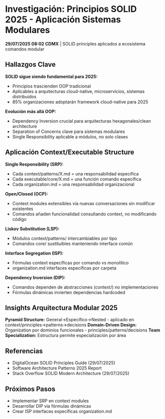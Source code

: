 # Investigación: Principios SOLID 2025 - Aplicación Sistemas Modulares

**29/07/2025 08:02 CDMX** | SOLID principles aplicados a ecosistema comandos modular

## Hallazgos Clave

**SOLID sigue siendo fundamental para 2025:**
- Principios trascienden OOP tradicional
- Aplicables a arquitecturas cloud-native, microservicios, sistemas distribuidos
- 85% organizaciones adoptarán framework cloud-native para 2025

**Evolución más allá OOP:**
- Dependency Inversion crucial para arquitecturas hexagonales/clean architecture
- Separation of Concerns clave para sistemas modulares
- Single Responsibility aplicable a módulos, no solo clases

## Aplicación Context/Executable Structure

**Single Responsibility (SRP):**
- Cada context/patterns/X.md = una responsabilidad específica
- Cada executable/core/X.md = una función comando específica
- Cada organization.md = una responsabilidad organizacional

**Open/Closed (OCP):**
- Context modules extensibles vía nuevas conversaciones sin modificar existentes
- Comandos añaden funcionalidad consultando context, no modificando código

**Liskov Substitution (LSP):**
- Módulos context/patterns/ intercambiables por tipo
- Comandos core/ sustituibles manteniendo interface común

**Interface Segregation (ISP):**
- Fórmulas context específicas por comando vs monolítico
- organization.md interfaces específicas por carpeta

**Dependency Inversion (DIP):**
- Comandos dependen de abstracciones (context/) no implementaciones
- Fórmulas dinámicas invierten dependencias hardcoded

## Insights Arquitectura Modular 2025

**Pyramid Structure:** General→Específico→Nested - aplicado en context/principles→patterns→decisions
**Domain-Driven Design:** Organization por dominios funcionales - principles/patterns/decisions
**Team Specialization:** Estructura permite especialización por área

## Referencias
- DigitalOcean SOLID Principles Guide (29/07/2025)
- Software Architecture Patterns 2025 Report
- Stack Overflow SOLID Modern Architecture (29/07/2025)

## Próximos Pasos
- Implementar SRP en context modules
- Desarrollar DIP via fórmulas dinámicas
- Crear ISP interfaces específicas organization.md